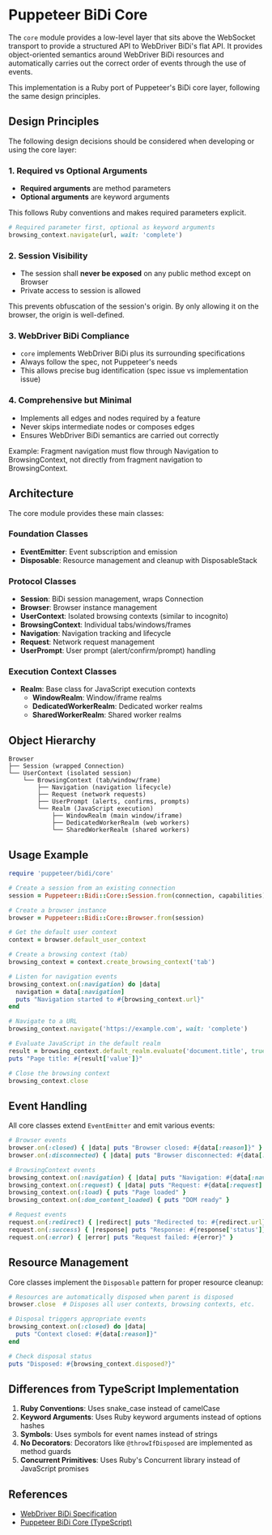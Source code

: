 # Puppeteer BiDi Core

The `core` module provides a low-level layer that sits above the WebSocket transport to provide a structured API to WebDriver BiDi's flat API. It provides object-oriented semantics around WebDriver BiDi resources and automatically carries out the correct order of events through the use of events.

This implementation is a Ruby port of Puppeteer's BiDi core layer, following the same design principles.

## Design Principles

The following design decisions should be considered when developing or using the core layer:

### 1. Required vs Optional Arguments

- **Required arguments** are method parameters
- **Optional arguments** are keyword arguments

This follows Ruby conventions and makes required parameters explicit.

```ruby
# Required parameter first, optional as keyword arguments
browsing_context.navigate(url, wait: 'complete')
```

### 2. Session Visibility

- The session shall **never be exposed** on any public method except on Browser
- Private access to session is allowed

This prevents obfuscation of the session's origin. By only allowing it on the browser, the origin is well-defined.

### 3. WebDriver BiDi Compliance

- `core` implements WebDriver BiDi plus its surrounding specifications
- Always follow the spec, not Puppeteer's needs
- This allows precise bug identification (spec issue vs implementation issue)

### 4. Comprehensive but Minimal

- Implements all edges and nodes required by a feature
- Never skips intermediate nodes or composes edges
- Ensures WebDriver BiDi semantics are carried out correctly

Example: Fragment navigation must flow through Navigation to BrowsingContext, not directly from fragment navigation to BrowsingContext.

## Architecture

The core module provides these main classes:

### Foundation Classes

- **EventEmitter**: Event subscription and emission
- **Disposable**: Resource management and cleanup with DisposableStack

### Protocol Classes

- **Session**: BiDi session management, wraps Connection
- **Browser**: Browser instance management
- **UserContext**: Isolated browsing contexts (similar to incognito)
- **BrowsingContext**: Individual tabs/windows/frames
- **Navigation**: Navigation tracking and lifecycle
- **Request**: Network request management
- **UserPrompt**: User prompt (alert/confirm/prompt) handling

### Execution Context Classes

- **Realm**: Base class for JavaScript execution contexts
  - **WindowRealm**: Window/iframe realms
  - **DedicatedWorkerRealm**: Dedicated worker realms
  - **SharedWorkerRealm**: Shared worker realms

## Object Hierarchy

```
Browser
├── Session (wrapped Connection)
└── UserContext (isolated session)
    └── BrowsingContext (tab/window/frame)
        ├── Navigation (navigation lifecycle)
        ├── Request (network requests)
        ├── UserPrompt (alerts, confirms, prompts)
        └── Realm (JavaScript execution)
            ├── WindowRealm (main window/iframe)
            ├── DedicatedWorkerRealm (web workers)
            └── SharedWorkerRealm (shared workers)
```

## Usage Example

```ruby
require 'puppeteer/bidi/core'

# Create a session from an existing connection
session = Puppeteer::Bidi::Core::Session.from(connection, capabilities)

# Create a browser instance
browser = Puppeteer::Bidi::Core::Browser.from(session)

# Get the default user context
context = browser.default_user_context

# Create a browsing context (tab)
browsing_context = context.create_browsing_context('tab')

# Listen for navigation events
browsing_context.on(:navigation) do |data|
  navigation = data[:navigation]
  puts "Navigation started to #{browsing_context.url}"
end

# Navigate to a URL
browsing_context.navigate('https://example.com', wait: 'complete')

# Evaluate JavaScript in the default realm
result = browsing_context.default_realm.evaluate('document.title', true)
puts "Page title: #{result['value']}"

# Close the browsing context
browsing_context.close
```

## Event Handling

All core classes extend `EventEmitter` and emit various events:

```ruby
# Browser events
browser.on(:closed) { |data| puts "Browser closed: #{data[:reason]}" }
browser.on(:disconnected) { |data| puts "Browser disconnected: #{data[:reason]}" }

# BrowsingContext events
browsing_context.on(:navigation) { |data| puts "Navigation: #{data[:navigation]}" }
browsing_context.on(:request) { |data| puts "Request: #{data[:request].url}" }
browsing_context.on(:load) { puts "Page loaded" }
browsing_context.on(:dom_content_loaded) { puts "DOM ready" }

# Request events
request.on(:redirect) { |redirect| puts "Redirected to: #{redirect.url}" }
request.on(:success) { |response| puts "Response: #{response['status']}" }
request.on(:error) { |error| puts "Request failed: #{error}" }
```

## Resource Management

Core classes implement the `Disposable` pattern for proper resource cleanup:

```ruby
# Resources are automatically disposed when parent is disposed
browser.close  # Disposes all user contexts, browsing contexts, etc.

# Disposal triggers appropriate events
browsing_context.on(:closed) do |data|
  puts "Context closed: #{data[:reason]}"
end

# Check disposal status
puts "Disposed: #{browsing_context.disposed?}"
```

## Differences from TypeScript Implementation

1. **Ruby Conventions**: Uses snake_case instead of camelCase
2. **Keyword Arguments**: Uses Ruby keyword arguments instead of options hashes
3. **Symbols**: Uses symbols for event names instead of strings
4. **No Decorators**: Decorators like `@throwIfDisposed` are implemented as method guards
5. **Concurrent Primitives**: Uses Ruby's Concurrent library instead of JavaScript promises

## References

- [WebDriver BiDi Specification](https://w3c.github.io/webdriver-bidi/)
- [Puppeteer BiDi Core (TypeScript)](https://github.com/puppeteer/puppeteer/tree/main/packages/puppeteer-core/src/bidi/core)
